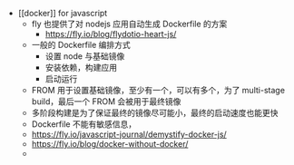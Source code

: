 - [[docker]] for javascript
	- fly 也提供了对 nodejs 应用自动生成 Dockerfile 的方案
		- https://fly.io/blog/flydotio-heart-js/
	- 一般的 Dockerfile 编排方式
		- 设置 node 与基础镜像
		- 安装依赖，构建应用
		- 启动运行
	- FROM 用于设置基础镜像，至少有一个，可以有多个，为了 multi-stage build，最后一个 FROM 会被用于最终镜像
	- 多阶段构建是为了保证最终的镜像尽可能小，最终的启动速度也能更快
	- Dockerfile 不能有敏感信息，
	- https://fly.io/javascript-journal/demystify-docker-js/
	- https://fly.io/blog/docker-without-docker/
	-